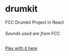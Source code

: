 # drumkit
FCC Drumkit Project in React

###### Sounds used are from FCC

[Play with it here](https://marcusmichaels.github.io/drumkit)
